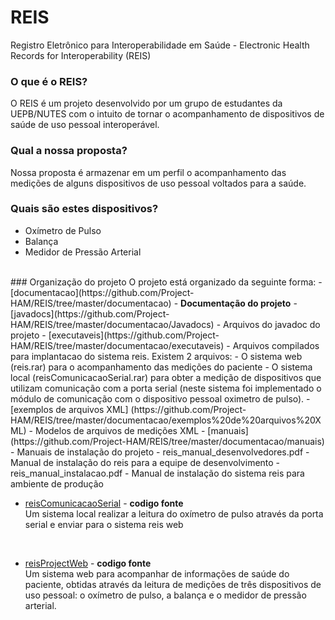 # REIS
Registro Eletrônico para Interoperabilidade em Saúde - Electronic Health Records for Interoperability (REIS)

### O que é o REIS? 
O REIS é um projeto desenvolvido por um grupo de estudantes da UEPB/NUTES com o intuito de tornar o acompanhamento de dispositivos de saúde de uso pessoal interoperável. 

### Qual a nossa proposta? 
Nossa proposta é armazenar em um perfil o acompanhamento das medições de alguns dispositivos de uso pessoal voltados para a saúde.

### Quais são estes dispositivos?
 - Oxímetro de Pulso
 - Balança
 - Medidor de Pressão Arterial

</br>
### Organização do projeto
O projeto está organizado da seguinte forma:
  - [documentacao](https://github.com/Project-HAM/REIS/tree/master/documentacao) - <b>Documentação do projeto</b>
    - [javadocs](https://github.com/Project-HAM/REIS/tree/master/documentacao/Javadocs) - Arquivos do javadoc do projeto
    - [executaveis](https://github.com/Project-HAM/REIS/tree/master/documentacao/executaveis) - Arquivos compilados para implantacao do sistema reis. Existem 2 arquivos: 
      - O sistema web (reis.rar) para o acompanhamento das medições do paciente
      - O sistema local (reisComunicacaoSerial.rar) para obter a medição de dispositivos que utilizam comunicação com a porta serial (neste sistema foi implementado o módulo de comunicação com o dispositivo pessoal oximetro de pulso).
    - [exemplos de arquivos XML] (https://github.com/Project-HAM/REIS/tree/master/documentacao/exemplos%20de%20arquivos%20XML) - Modelos de arquivos de medições XML
    - [manuais] (https://github.com/Project-HAM/REIS/tree/master/documentacao/manuais) - Manuais de instalação do projeto
      - reis_manual_desenvolvedores.pdf - Manual de instalação do reis para a equipe de desenvolvimento
      - reis_manual_instalacao.pdf - Manual de instalação do sistema reis para ambiente de produção

</br>

  - [reisComunicacaoSerial](https://github.com/Project-HAM/REIS/tree/master/reisComunicacaoSerial) - 
    <b>codigo fonte</b>  
    Um sistema local realizar a leitura do oxímetro de pulso através da porta serial e enviar para o sistema reis web

</br>

  - [reisProjectWeb](https://github.com/Project-HAM/REIS/tree/master/reisProjectWeb) - 
    <b>codigo fonte</b>  
    Um sistema web para acompanhar de informações de saúde do paciente, obtidas através da leitura de medições de três dispositivos de uso pessoal: o oxímetro de pulso, a balança e o medidor de pressão arterial.
